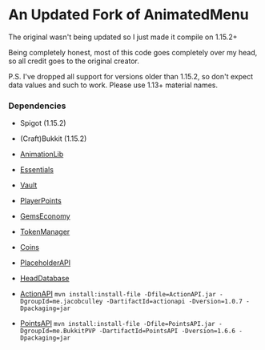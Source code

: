 # An Updated Fork of AnimatedMenu
The original wasn't being updated so I just made it compile on 1.15.2+

Being completely honest, most of this code goes completely over my head, so all
credit goes to the original creator.

P.S. I've dropped all support for versions older than 1.15.2, so don't
expect data values and such to work. Please use 1.13+ material names.

### Dependencies

- Spigot (1.15.2)
- (Craft)Bukkit (1.15.2)
- [AnimationLib](https://www.spigotmc.org/resources/22295/)
- [Essentials](https://www.spigotmc.org/resources/9089/)
- [Vault](https://dev.bukkit.org/bukkit-plugins/vault/)
- [PlayerPoints](https://dev.bukkit.org/projects/playerpoints)
- [GemsEconomy](https://www.spigotmc.org/resources/19655/)
- [TokenManager](https://www.spigotmc.org/resources/8610/)
- [Coins](https://www.spigotmc.org/resources/48536/)
- [PlaceholderAPI](https://www.spigotmc.org/resources/6245/)

- [HeadDatabase](https://www.spigotmc.org/resources/head-database.14280/)
- [ActionAPI](https://www.spigotmc.org/resources/actionapi.16346/)
`mvn install:install-file -Dfile=ActionAPI.jar -DgroupId=me.jacobculley -DartifactId=actionapi -Dversion=1.0.7 -Dpackaging=jar`
- [PointsAPI](https://www.spigotmc.org/resources/pointsapi.13957/)
`mvn install:install-file -Dfile=PointsAPI.jar -DgroupId=me.BukkitPVP -DartifactId=PointsAPI -Dversion=1.6.6 -Dpackaging=jar`